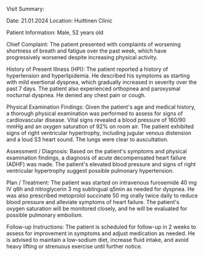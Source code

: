 Visit Summary:

Date: 21.01.2024
Location: Huittinen Clinic

Patient Information:
Male, 52 years old

Chief Complaint:
The patient presented with complaints of worsening shortness of breath and fatigue over the past week, which have progressively worsened despite increasing physical activity.

History of Present Illness (HPI):
The patient reported a history of hypertension and hyperlipidemia. He described his symptoms as starting with mild exertional dyspnea, which gradually increased in severity over the past 7 days. The patient also experienced orthopnea and paroxysmal nocturnal dyspnea. He denied any chest pain or cough.

Physical Examination Findings:
Given the patient's age and medical history, a thorough physical examination was performed to assess for signs of cardiovascular disease. Vital signs revealed a blood pressure of 160/90 mmHg and an oxygen saturation of 92% on room air. The patient exhibited signs of right ventricular hypertrophy, including jugular venous distension and a loud S3 heart sound. The lungs were clear to auscultation.

Assessment / Diagnosis:
Based on the patient's symptoms and physical examination findings, a diagnosis of acute decompensated heart failure (ADHF) was made. The patient's elevated blood pressure and signs of right ventricular hypertrophy suggest possible pulmonary hypertension.

Plan / Treatment:
The patient was started on intravenous furosemide 40 mg IV q6h and nitroglycerin 3 mg sublingual q5min as needed for dyspnea. He was also prescribed metoprolol succinate 50 mg orally twice daily to reduce blood pressure and alleviate symptoms of heart failure. The patient's oxygen saturation will be monitored closely, and he will be evaluated for possible pulmonary embolism.

Follow-up Instructions:
The patient is scheduled for follow-up in 2 weeks to assess for improvement in symptoms and adjust medication as needed. He is advised to maintain a low-sodium diet, increase fluid intake, and avoid heavy lifting or strenuous exercise until further notice.